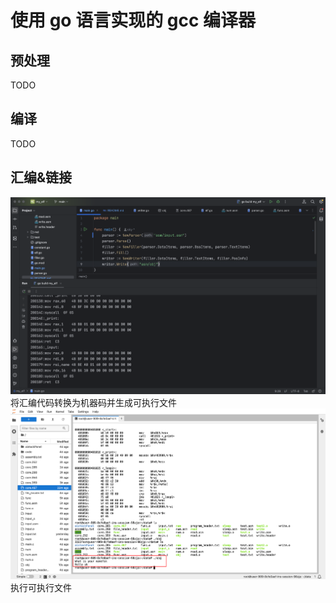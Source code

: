 # 使用 go 语言实现的 gcc 编译器
## 预处理
TODO
## 编译
TODO
## 汇编&链接
![img.png](img.png)
将汇编代码转换为机器码并生成可执行文件
![img_1.png](img_1.png)
执行可执行文件
